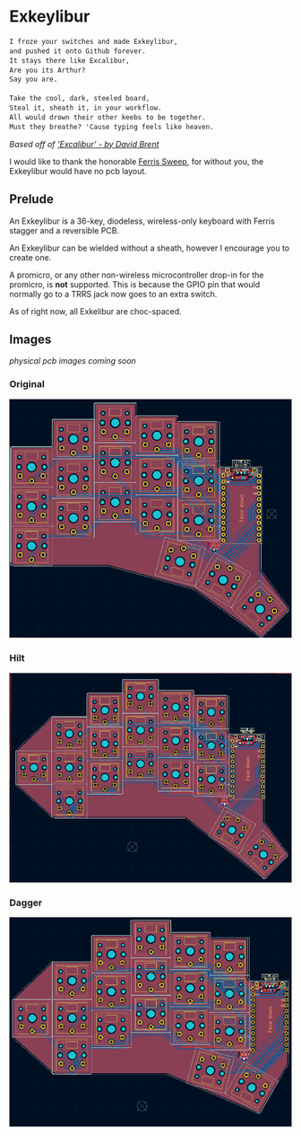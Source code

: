 # Exkeylibur

```markdown
I froze your switches and made Exkeylibur,
and pushed it onto Github forever.
It stays there like Excalibur,
Are you its Arthur?
Say you are.

Take the cool, dark, steeled board,
Steal it, sheath it, in your workflow.
All would drown their other keebs to be together.
Must they breathe? 'Cause typing feels like heaven.
```

*Based off of ['Excalibur' - by David Brent](https://www.youtube.com/watch?v=634TC7Feku4)*

I would like to thank the honorable [Ferris Sweep](https://github.com/davidphilipbarr/Sweep), for without you, the Exkeylibur would have no pcb layout.

## Prelude

An Exkeylibur is a 36-key, diodeless, wireless-only keyboard with Ferris stagger and a reversible PCB.

An Exkeylibur can be wielded without a sheath, however I encourage you to create one.

A promicro, or any other non-wireless microcontroller drop-in for the promicro, is **not** supported. This is because the GPIO pin that would normally go to a TRRS jack
now goes to an extra switch.

As of right now, all Exkelibur are choc-spaced.

## Images

*physical pcb images coming soon*

### Original

![original-pcb](https://github.com/tlietz/Exkeylibur/blob/main/images/og_pcb.png)

### Hilt

![hilt-pcb](https://github.com/tlietz/Exkeylibur/blob/main/images/hilt_pcb.png)

### Dagger

![dagger-pcb](https://github.com/tlietz/Exkeylibur/blob/main/images/dagger_pcb.png)
